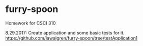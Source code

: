 # furry-spoon
Homework for CSCI 310

8.29.2017: Create application and some basic tests for it. https://github.com/lawalgren/furry-spoon/tree/testApplication1
